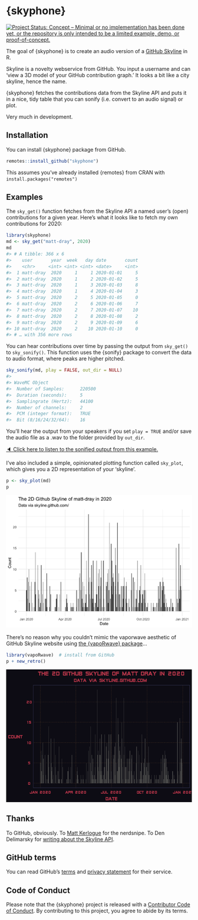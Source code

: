 
<!-- README.md is generated from README.Rmd. Please edit that file -->

# {skyphone}

<!-- badges: start -->

[![Project Status: Concept – Minimal or no implementation has been done
yet, or the repository is only intended to be a limited example, demo,
or
proof-of-concept.](https://www.repostatus.org/badges/latest/concept.svg)](https://www.repostatus.org/#concept)
<!-- badges: end -->

The goal of {skyphone} is to create an audio version of a [GitHub
Skyline](https://skyline.github.com/) in R.

Skyline is a novelty webservice from GitHub. You input a username and
can ‘view a 3D model of your GitHub contribution graph.’ It looks a bit
like a city skyline, hence the name.

{skyphone} fetches the contributions data from the Skyline API and puts
it in a nice, tidy table that you can sonify (i.e. convert to an audio
signal) or plot.

Very much in development.

## Installation

You can install {skyphone} package from GitHub.

``` r
remotes::install_github("skyphone")
```

This assumes you’ve already installed {remotes} from CRAN with
`install.packages("remotes")`

## Examples

The `sky_get()` function fetches from the Skyline API a named user’s
(open) contributions for a given year. Here’s what it looks like to
fetch my own contributions for 2020:

``` r
library(skyphone)
md <- sky_get("matt-dray", 2020)
md
#> # A tibble: 366 x 6
#>    user       year  week   day date       count
#>    <chr>     <int> <int> <int> <date>     <int>
#>  1 matt-dray  2020     1     1 2020-01-01     5
#>  2 matt-dray  2020     1     2 2020-01-02     5
#>  3 matt-dray  2020     1     3 2020-01-03     8
#>  4 matt-dray  2020     1     4 2020-01-04     3
#>  5 matt-dray  2020     2     5 2020-01-05     0
#>  6 matt-dray  2020     2     6 2020-01-06     7
#>  7 matt-dray  2020     2     7 2020-01-07    10
#>  8 matt-dray  2020     2     8 2020-01-08     2
#>  9 matt-dray  2020     2     9 2020-01-09     6
#> 10 matt-dray  2020     2    10 2020-01-10     0
#> # … with 356 more rows
```

You can hear contributions over time by passing the output from
`sky_get()` to `sky_sonify()`. This function uses the {sonify} package
to convert the data to audio format, where peaks are higher pitched.

``` r
sky_sonify(md, play = FALSE, out_dir = NULL)
#> 
#> WaveMC Object
#>  Number of Samples:      220500
#>  Duration (seconds):     5
#>  Samplingrate (Hertz):   44100
#>  Number of channels:     2
#>  PCM (integer format):   TRUE
#>  Bit (8/16/24/32/64):    16
```

You’ll hear the output from your speakers if you set `play = TRUE`
and/or save the audio file as a .wav to the folder provided by
`out_dir`.

[🔈 Click here to listen to the sonified output from this
example.](https://www.rostrum.blog/output/skyphone/skyphone_matt-dray_2020.wav)

I’ve also included a simple, opinionated plotting function called
`sky_plot`, which gives you a 2D representation of your ‘skyline’.

``` r
p <- sky_plot(md)
p
```

<img src="man/figures/README-example-plot-1.png" title="A bar chart of contributions to GitHub in 2020 by user matt-dray, which peaks in the summer months." alt="A bar chart of contributions to GitHub in 2020 by user matt-dray, which peaks in the summer months."  />

There’s no reason why you couldn’t mimic the vaporwave aesthetic of
GitHub Skyline website using [the {vapoRwave}
package](https://github.com/moldach/vapoRwave)…

``` r
library(vapoRwave)  # install from GitHub
p + new_retro()
```

<img src="man/figures/README-example-plot-vaporwave-1.png" title="A bar chart of contributions to GitHub in 2020 by user matt-dray, using a 'vaporwave' aesthetic for its colours and fonts." alt="A bar chart of contributions to GitHub in 2020 by user matt-dray, using a 'vaporwave' aesthetic for its colours and fonts."  />

## Thanks

To GitHub, obviously. To [Matt
Kerlogue](https://www.github.com/mattkerlogue) for the nerdsnipe. To Den
Delimarsky for [writing about the Skyline
API](https://den.dev/blog/get-github-contributions-api/).

## GitHub terms

You can read GitHub’s
[terms](https://docs.github.com/en/github/site-policy/github-terms-of-service)
and [privacy
statement](https://docs.github.com/en/github/site-policy/github-privacy-statement)
for their service.

## Code of Conduct

Please note that the {skyphone} project is released with a [Contributor
Code of
Conduct](https://contributor-covenant.org/version/2/0/CODE_OF_CONDUCT.html).
By contributing to this project, you agree to abide by its terms.
